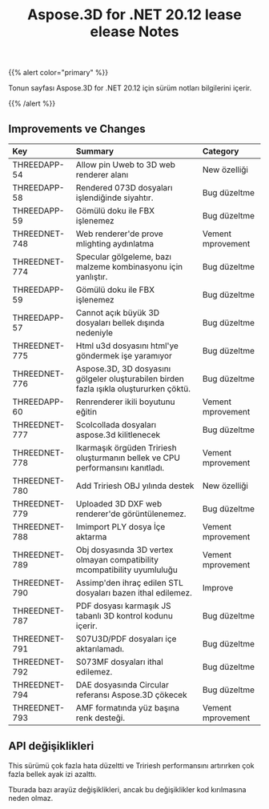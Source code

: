 ﻿---
title: Aspose.3D for .NET 20.12 lease elease Notes
type: docs
weight: 5
url: /tr/net/aspose-3d-for-net-20-12-release-notes/
---
{{% alert color="primary" %}}

Tonun sayfası Aspose.3D for .NET 20.12 için sürüm notları bilgilerini içerir.

{{% /alert %}}
## **Improvements ve Changes**

|**Key**|**Summary**|**Category**|
|:- |:- |:- |
|THREEDAPP-54 |Allow pin Uweb to 3D web renderer alanı|New özelliği|
|THREEDAPP-58 |Rendered 073D dosyaları işlendiğinde siyahtır.|Bug düzeltme|
|THREEDAPP-59 |Gömülü doku ile FBX işlenemez|Bug düzeltme|
|THREEDNET-748 |Web renderer'de prove mlighting aydınlatma|Vement mprovement|
|THREEDNET-774 |Specular gölgeleme, bazı malzeme kombinasyonu için yanlıştır.|Bug düzeltme|
|THREEDAPP-59 |Gömülü doku ile FBX işlenemez|Bug düzeltme|
|THREEDAPP-57 |Cannot açık büyük 3D dosyaları bellek dışında nedeniyle|Bug düzeltme|
|THREEDNET-775 |Html u3d dosyasını html'ye göndermek işe yaramıyor|Bug düzeltme|
|THREEDNET-776 |Aspose.3D, 3D dosyasını gölgeler oluşturabilen birden fazla ışıkla oluştururken çöktü.|Bug düzeltme|
|THREEDAPP-60 |Renrenderer ikili boyutunu eğitin|Vement mprovement|
|THREEDNET-777 |Scolcollada dosyaları aspose.3d kilitlenecek|Bug düzeltme|
|THREEDNET-778 |Ikarmaşık örgüden Tririesh oluşturmanın bellek ve CPU performansını kanıtladı.|Vement mprovement|
|THREEDNET-780 |Add Tririesh OBJ yılında destek|New özelliği|
|THREEDNET-779 |Uploaded 3D DXF web renderer'de görüntülenemez.|Bug düzeltme|
|THREEDNET-788 |Imimport PLY dosya İçe aktarma|Vement mprovement|
|THREEDNET-789 |Obj dosyasında 3D vertex olmayan compatibility mcompatibility uyumluluğu|Vement mprovement|
|THREEDNET-790 |Assimp'den ihraç edilen STL dosyaları bazen ithal edilemez.|Improve|
|THREEDNET-787 |PDF dosyası karmaşık JS tabanlı 3D kontrol kodunu içerir.|Bug düzeltme|
|THREEDNET-791 |S07U3D/PDF dosyaları içe aktarılamadı.|Bug düzeltme|
|THREEDNET-792 |S073MF dosyaları ithal edilemez.|Bug düzeltme|
|THREEDNET-794 |DAE dosyasında Circular referansı Aspose.3D çökecek|Bug düzeltme|
|THREEDNET-793 |AMF formatında yüz başına renk desteği.|Vement mprovement|



## API değişiklikleri ##

This sürümü çok fazla hata düzeltti ve Tririesh performansını artırırken çok fazla bellek ayak izi azalttı.

Tburada bazı arayüz değişiklikleri, ancak bu değişiklikler kod kırılmasına neden olmaz.